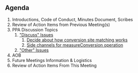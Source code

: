 ## Agenda

1. Introductions, Code of Conduct, Minutes Document, Scribes
1. Review of Action Items from Previous Meeting(s)
1. PPA Discussion Topics
   1. ["Discuss" Issues](https://github.com/w3c/ppa/issues?q=state%3Aopen%20label%3A%22discuss%22)
      1. [Decide about how conversion site matching works](https://github.com/w3c/ppa/issues/145)
      2. [Side channels for measureConversion operation ](https://github.com/w3c/ppa/issues/153)
   3. ["Other" Issues](https://github.com/patcg/ppa-api/issues?q=state%3Aopen%20-label%3A%22discuss%22%20%20is%3Aissue)
1. AOB
2. Future Meetings Information & Logistics
3. Review of Action Items From This Meeting
